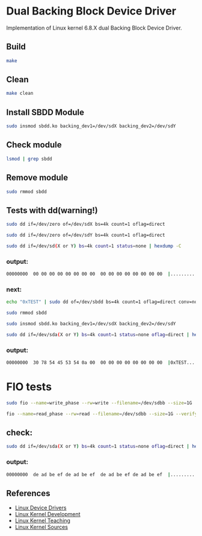 # Dual Backing Block Device Driver
Implementation of Linux kernel 6.8.X dual Backing Block Device Driver.

## Build
```bash
make
```

## Clean
```bash
make clean
```

## Install SBDD Module
```bash
sudo insmod sbdd.ko backing_dev1=/dev/sdX backing_dev2=/dev/sdY
```
## Check module
```bash
lsmod | grep sbdd
```

## Remove module
```bash
sudo rmmod sbdd
```


## Tests with dd(warning!)
```bash
sudo dd if=/dev/zero of=/dev/sdX bs=4k count=1 oflag=direct
```

```bash
sudo dd if=/dev/zero of=/dev/sdY bs=4k count=1 oflag=direct
```

```bash
sudo dd if=/dev/sd(X or Y) bs=4k count=1 status=none | hexdump -C
```

### output:
```bash
00000000  00 00 00 00 00 00 00 00  00 00 00 00 00 00 00 00  |................|
```

### next:

```bash
echo "0xTEST" | sudo dd of=/dev/sbdd bs=4k count=1 oflag=direct conv=notrunc,sync
```

```bash
sudo rmmod sbdd
```
```bash
sudo insmod sbdd.ko backing_dev1=/dev/sdX backing_dev2=/dev/sdY
````

```bash
sudo dd if=/dev/sda(X or Y) bs=4k count=1 status=none oflag=direct | hexdump -C
```

### output: 

```bash
00000000  30 78 54 45 53 54 0a 00  00 00 00 00 00 00 00 00  |0xTEST..........|
```
# FIO tests

```bash
sudo fio --name=write_phase --rw=write --filename=/dev/sdbb --size=1G     --verify=pattern --verify_pattern=0xdeadbeef --do_verify=1
````

```bash
fio --name=read_phase --rw=read --filename=/dev/sdbb --size=1G --verify=pattern --verify_pattern=0xdeadbeef --do_verify=1
```

## check: 

```bash
sudo dd if=/dev/sda(X or Y) bs=4k count=1 status=none oflag=direct | hexdump -C
```

### output:

```bash
00000000  de ad be ef de ad be ef  de ad be ef de ad be ef  |................|
```

## References
- [Linux Device Drivers](https://lwn.net/Kernel/LDD3/)
- [Linux Kernel Development](https://rlove.org)
- [Linux Kernel Teaching](https://linux-kernel-labs.github.io/refs/heads/master/labs/block_device_drivers.html)
- [Linux Kernel Sources](https://github.com/torvalds/linux)
